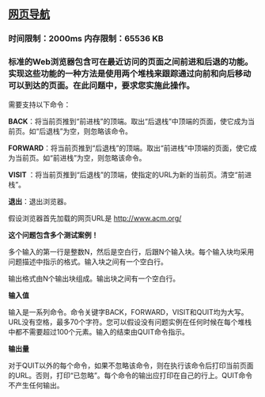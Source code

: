## [网页导航](https://zoj.pintia.cn/problem-sets/91827364500/problems/91827364560)

### 时间限制：2000ms 内存限制：65536 KB

### 标准的Web浏览器包含可在最近访问的页面之间前进和后退的功能。实现这些功能的一种方法是使用两个堆栈来跟踪通过向前和向后移动可以到达的页面。在此问题中，要求您实施此操作。
需要支持以下命令：

**BACK**：将当前页推到“前进栈”的顶端。取出“后退栈”中顶端的页面，使它成为当前页。如“后退栈”为空，则忽略该命令。

**FORWARD**：将当前页推到“后退栈”的顶端。取出“前进栈”中顶端的页面，使它成为当前页。如“前进栈”为空，则忽略该命令。

**VISIT <url>**：将当前页推到“后退栈”的顶端，使指定的URL为新的当前页。清空“前进栈”。

**退出**：退出浏览器。

假设浏览器首先加载的网页URL是 http://www.acm.org/  

**这个问题包含多个测试案例！**

多个输入的第一行是整数N，然后是空白行，后跟N个输入块。每个输入块均采用问题描述中指示的格式。输入块之间有一个空白行。

输出格式由N个输出块组成。输出块之间有一个空白行。


**输入值**

输入是一系列命令。命令关键字BACK，FORWARD，VISIT和QUIT均为大写。URL没有空格，最多70个字符。您可以假设没有问题实例在任何时候在每个堆栈中都不需要超过100个元素。输入的结束由QUIT命令指示。  


**输出量**

对于QUIT以外的每个命令，如果不忽略该命令，则在执行该命令后打印当前页面的URL。否则，打印“已忽略”。每个命令的输出应打印在自己的行上。QUIT命令不产生任何输出。  

